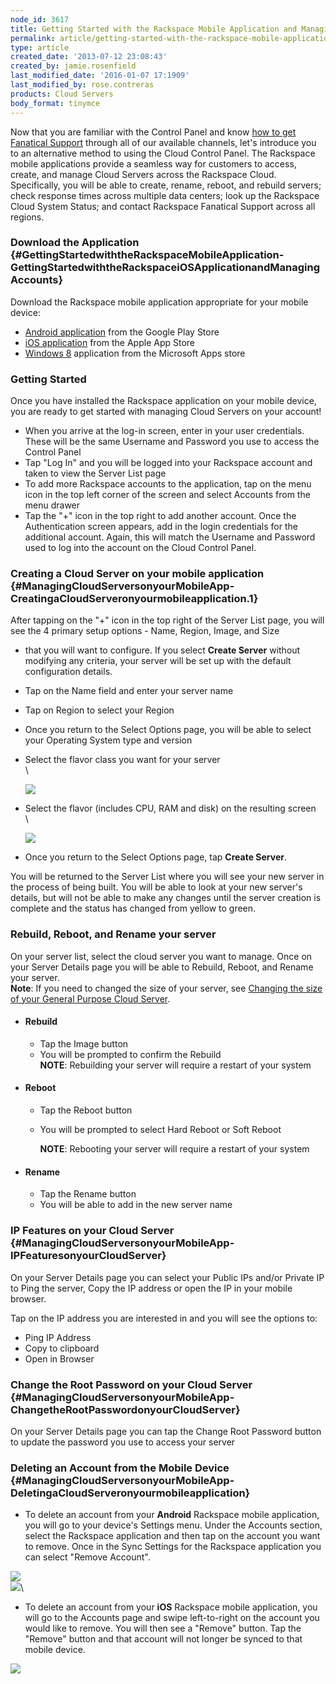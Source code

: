 ```yaml
---
node_id: 3617
title: Getting Started with the Rackspace Mobile Application and Managing Accounts
permalink: article/getting-started-with-the-rackspace-mobile-application-and-managing-accounts
type: article
created_date: '2013-07-12 23:08:43'
created_by: jamie.rosenfield
last_modified_date: '2016-01-07 17:1909'
last_modified_by: rose.contreras
products: Cloud Servers
body_format: tinymce
---
```


Now that you are familiar with the Control Panel and know [how to get
Fanatical
Support](http://www.rackspace.com/knowledge_center/article/rackspace-cloud-essentials-getting-fanatical-support) through
all of our available channels, let's introduce you to an alternative
method to using the Cloud Control Panel. The Rackspace mobile
applications provide a seamless way for customers to access, create, and
manage Cloud Servers across the Rackspace Cloud. Specifically, you will
be able to create, rename, reboot, and rebuild servers; check response
times across multiple data centers; look up the Rackspace Cloud System
Status; and contact Rackspace Fanatical Support across all regions.

### Download the Application {#GettingStartedwiththeRackspaceMobileApplication-GettingStartedwiththeRackspaceiOSApplicationandManagingAccounts}

Download the Rackspace mobile application appropriate for your mobile
device:

-   [Android
    application](https://play.google.com/store/apps/details?id=com.rackspace.cloudmobile)
    from the Google Play Store
-   [iOS
    application](https://itunes.apple.com/us/app/rackspace-cloud-control/id672443103?ls=1&mt=8)
    from the Apple App Store
-   [Windows
    8](http://apps.microsoft.com/windows/en-us/app/rackspace-cloud/fba5a14e-2ca2-4137-864f-31e40ba84e10)
    application from the Microsoft Apps store

### Getting Started

Once you have installed the Rackspace application on your mobile device,
you are ready to get started with managing Cloud Servers on your
account!

-   When you arrive at the log-in screen, enter in your user
    credentials. These will be the same Username and Password you use to
    access the Control Panel
-   Tap "Log In" and you will be logged into your Rackspace account and
    taken to view the Server List page
-   To add more Rackspace accounts to the application, tap on the menu
    icon in the top left corner of the screen and select Accounts from
    the menu drawer
-   Tap the "+" icon in the top right to add another account. Once the
    Authentication screen appears, add in the login credentials for the
    additional account. Again, this will match the Username and Password
    used to log into the account on the Cloud Control Panel.

### Creating a Cloud Server on your mobile application     {#ManagingCloudServersonyourMobileApp-CreatingaCloudServeronyourmobileapplication.1}

After tapping on the "+" icon in the top right of the Server List page,
you will see the 4 primary setup options - Name, Region, Image, and Size
- that you will want to configure. If you select **Create Server**
without modifying any criteria, your server will be set up with the
default configuration details. 

-   Tap on the Name field and enter your server name
-   Tap on Region to select your Region 

-   Once you return to the Select Options page, you will be able to
    select your Operating System type and version
-   Select the flavor class you want for your server\
     \

    ![](/knowledge_center/sites/default/files/field/image/3SelectFlavorClassScreen.png)
-   Select the flavor (includes CPU, RAM and disk) on the resulting
    screen\
     \

    ![](/knowledge_center/sites/default/files/field/image/4SelectFlavorScreen.png)
-   Once you return to the Select Options page, tap **Create Server**.

You will be returned to the Server List where you will see your new
server in the process of being built. You will be able to look at your
new server's details, but will not be able to make any changes until the
server creation is complete and the status has changed from yellow to
green.            

### Rebuild, Reboot, and Rename your server

On your server list, select the cloud server you want to manage. Once on
your Server Details page you will be able to Rebuild, Reboot, and Rename
your server.\
 **Note**: If you need to changed the size of your server, see [Changing
the size of your General Purpose Cloud
Server](http://www.rackspace.com/knowledge_center/article/overview-role-based-access-control-rbac).

-   #### Rebuild

    -   Tap the Image button
    -   You will be prompted to confirm the Rebuild\
         **NOTE**: Rebuilding your server will require a restart of your
        system    
-   #### Reboot

    -   Tap the Reboot button
    -   You will be prompted to select Hard Reboot or Soft Reboot

        **NOTE**: Rebooting your server will require a restart of your
        system          

-   #### Rename

    -   Tap the Rename button
    -   You will be able to add in the new server name

### IP Features on your Cloud Server {#ManagingCloudServersonyourMobileApp-IPFeaturesonyourCloudServer}

On your Server Details page you can select your Public IPs and/or
Private IP to Ping the server, Copy the IP address or open the IP in
your mobile browser.

Tap on the IP address you are interested in and you will see the options
to:

-   Ping IP Address
-   Copy to clipboard
-   Open in Browser

### Change the Root Password on your Cloud Server {#ManagingCloudServersonyourMobileApp-ChangetheRootPasswordonyourCloudServer}

On your Server Details page you can tap the Change Root Password button
to update the password you use to access your server

### Deleting an Account from the Mobile Device {#ManagingCloudServersonyourMobileApp-DeletingaCloudServeronyourmobileapplication}

-   To delete an account from your **Android** Rackspace mobile
    application, you will go to your device's Settings menu.  Under the
    Accounts section, select the Rackspace application and then tap on
    the account you want to remove. Once in the Sync Settings for the
    Rackspace application you can select "Remove Account". 

![](/knowledge_center/sites/default/files/field/image/Screenshot_2013-06-27-14-14-01_1.png)    
![](/knowledge_center/sites/default/files/field/image/Screenshot_2013-06-27-13-50-20_1.png)\
       

-   To delete an account from your **iOS** Rackspace mobile application,
    you will go to the Accounts page and swipe left-to-right on the
    account you would like to remove. You will then see a "Remove"
    button. Tap the "Remove" button and that account will not longer be
    synced to that mobile device.

![](/knowledge_center/sites/default/files/field/image/IMG_0037_1.png)

